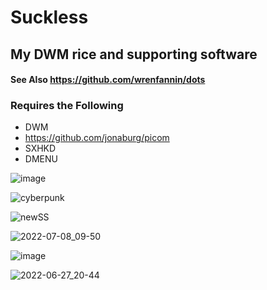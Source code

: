 # Suckless
## My DWM rice and supporting software
#### See Also https://github.com/wrenfannin/dots
### Requires the Following
- DWM
- https://github.com/jonaburg/picom
- SXHKD
- DMENU

![image](https://user-images.githubusercontent.com/64269332/183739632-9d35cccf-fa0b-46f3-9476-66e46c774121.png)

![cyberpunk](https://user-images.githubusercontent.com/64269332/183400347-8f5712e3-3e9b-460c-91f0-140271681720.png)

![newSS](https://user-images.githubusercontent.com/64269332/181005027-4d1f0443-30db-40e6-aeb6-9dc314e0fc65.png)

![2022-07-08_09-50](https://user-images.githubusercontent.com/64269332/177955275-6173dd25-2fd5-4f6a-822c-6ee4d465fc36.png)

![image](https://user-images.githubusercontent.com/64269332/183099940-37253896-e22e-4bd5-96a5-ba4371778417.png)

![2022-06-27_20-44](https://user-images.githubusercontent.com/64269332/176023007-91d8703c-81d0-4091-81c5-0154d62af33c.png)

